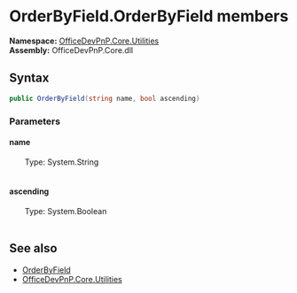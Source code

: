 # OrderByField.OrderByField members 
  

**Namespace:** [OfficeDevPnP.Core.Utilities](OfficeDevPnP.Core.Utilities.md)  
**Assembly:** OfficeDevPnP.Core.dll  
## Syntax
```C#
public OrderByField(string name, bool ascending)
```
### Parameters
#### name  
&emsp;&emsp;Type: System.String  
&emsp;&emsp;  


#### ascending  
&emsp;&emsp;Type: System.Boolean  
&emsp;&emsp;  


## See also
- [OrderByField](OfficeDevPnP.Core.Utilities.OrderByField.md)
- [OfficeDevPnP.Core.Utilities](OfficeDevPnP.Core.Utilities.md)
